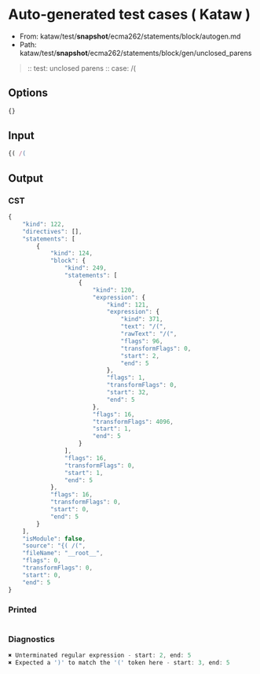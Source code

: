 # Auto-generated test cases ( Kataw )
- From: kataw/test/__snapshot__/ecma262/statements/block/autogen.md
- Path: kataw/test/__snapshot__/ecma262/statements/block/gen/unclosed_parens
> :: test: unclosed parens
> :: case: /(
## Options

`````js
{}
`````
## Input

`````js
{( /(
`````
## Output

### CST

```javascript
{
    "kind": 122,
    "directives": [],
    "statements": [
        {
            "kind": 124,
            "block": {
                "kind": 249,
                "statements": [
                    {
                        "kind": 120,
                        "expression": {
                            "kind": 121,
                            "expression": {
                                "kind": 371,
                                "text": "/(",
                                "rawText": "/(",
                                "flags": 96,
                                "transformFlags": 0,
                                "start": 2,
                                "end": 5
                            },
                            "flags": 1,
                            "transformFlags": 0,
                            "start": 32,
                            "end": 5
                        },
                        "flags": 16,
                        "transformFlags": 4096,
                        "start": 1,
                        "end": 5
                    }
                ],
                "flags": 16,
                "transformFlags": 0,
                "start": 1,
                "end": 5
            },
            "flags": 16,
            "transformFlags": 0,
            "start": 0,
            "end": 5
        }
    ],
    "isModule": false,
    "source": "{( /(",
    "fileName": "__root__",
    "flags": 0,
    "transformFlags": 0,
    "start": 0,
    "end": 5
}
```

### Printed

```javascript

```

### Diagnostics

```javascript
✖ Unterminated regular expression - start: 2, end: 5
✖ Expected a ')' to match the '(' token here - start: 3, end: 5

```

